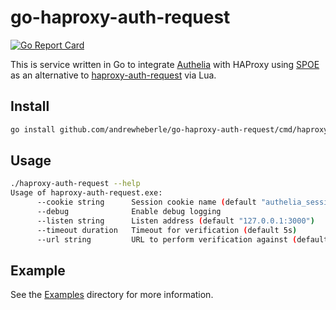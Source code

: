 # go-haproxy-auth-request

[![Go Report Card](https://goreportcard.com/badge/github.com/andrewheberle/go-http-auth-request?logo=go&style=flat-square)](https://goreportcard.com/report/github.com/andrewheberle/go-http-auth-request)

This is service written in Go to integrate [Authelia](https://www.authelia.com/) with HAProxy using [SPOE](https://www.haproxy.org/download/2.8/doc/SPOE.txt) as an alternative to [haproxy-auth-request](https://github.com/TimWolla/haproxy-auth-request/) via Lua.

## Install

```sh
go install github.com/andrewheberle/go-haproxy-auth-request/cmd/haproxy-auth-request
```

## Usage

```sh
./haproxy-auth-request --help
Usage of haproxy-auth-request.exe:
      --cookie string      Session cookie name (default "authelia_session")
      --debug              Enable debug logging
      --listen string      Listen address (default "127.0.0.1:3000")
      --timeout duration   Timeout for verification (default 5s)
      --url string         URL to perform verification against (default "http://127.0.0.1:9091/api/verify")
```

## Example

See the [Examples](examples/README.md) directory for more information.
